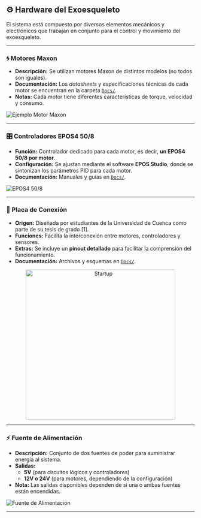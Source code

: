 ## ⚙️ Hardware del Exoesqueleto  

El sistema está compuesto por diversos elementos mecánicos y electrónicos que trabajan en conjunto para el control y movimiento del exoesqueleto.  

---

### 🌀 Motores Maxon  
- **Descripción:** Se utilizan motores Maxon de distintos modelos (no todos son iguales).  
- **Documentación:** Los *datasheets* y especificaciones técnicas de cada motor se encuentran en la carpeta [`Docs/`](../Docs).  
- **Notas:** Cada motor tiene diferentes características de torque, velocidad y consumo.  

![Ejemplo Motor Maxon](docs/images/motor_maxon.jpg)  

---

### 🎛️ Controladores EPOS4 50/8  
- **Función:** Controlador dedicado para cada motor, es decir, **un EPOS4 50/8 por motor**.  
- **Configuración:** Se ajustan mediante el software **EPOS Studio**, donde se sintonizan los parámetros PID para cada motor.  
- **Documentación:** Manuales y guías en [`Docs/`](../Docs).  

![EPOS4 50/8](docs/images/epos4.jpg)  

---

### 🔌 Placa de Conexión  
- **Origen:** Diseñada por estudiantes de la Universidad de Cuenca como parte de su tesis de grado [1].  
- **Funciones:** Facilita la interconexión entre motores, controladores y sensores.  
- **Extras:** Se incluye un **pinout detallado** para facilitar la comprensión del funcionamiento.  
- **Documentación:** Archivos y esquemas en [`Docs/`](../Docs).  

<p align="center">
  <img src="../Docs/pinout.png" alt="Startup" width="400"/>
</p> 

---

### ⚡ Fuente de Alimentación  
- **Descripción:** Conjunto de dos fuentes de poder para suministrar energía al sistema.  
- **Salidas:**  
  - **5V** (para circuitos lógicos y controladores)  
  - **12V o 24V** (para motores, dependiendo de la configuración)  
- **Nota:** Las salidas disponibles dependen de si una o ambas fuentes están encendidas.  

![Fuente de Alimentación](docs/images/fuente_poder.jpg)  

---


